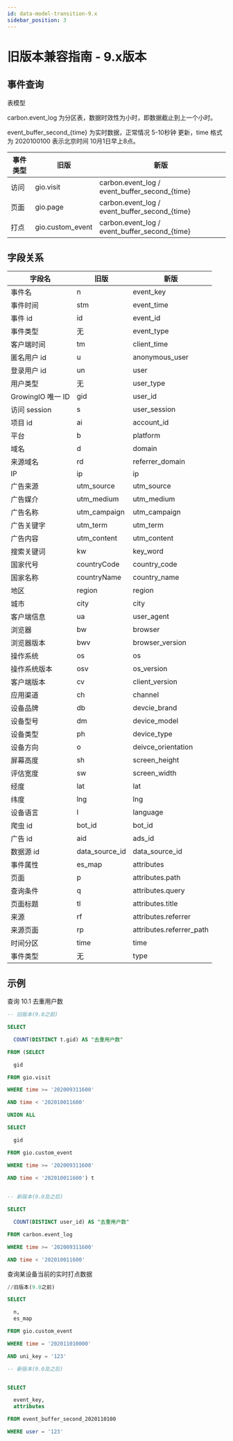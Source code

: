 ```yaml
---
id: data-model-transition-9.x
sidebar_position: 3
---
```


# 旧版本兼容指南 - 9.x版本

## 事件查询[](#shi-jian-cha-xun)

表模型[](#biao-mo-xing)

carbon.event_log 为分区表，数据时效性为小时，即数据截止到上一个小时。

event\_buffer\_second_{time} 为实时数据，正常情况 5-10秒钟 更新，time 格式为 2020100100 表示北京时间 10月1日早上8点。

| **事件类型** | **旧版** | **新版** |
| --- | --- | --- |
| 访问  | gio.visit | carbon.event\_log / event\_buffer\_second\_{time} |
| 页面  | gio.page | carbon.event\_log / event\_buffer\_second\_{time} |
| 打点  | gio.custom_event | carbon.event\_log / event\_buffer\_second\_{time} |

## 字段关系[](#zi-duan-guan-xi)

| **字段名** | **旧版** | **新版** |
| --- | --- | --- |
| 事件名 | n   | event_key |
| 事件时间 | stm | event_time |
| 事件 id | id  | event_id |
| 事件类型 | 无   | event_type |
| 客户端时间 | tm  | client_time |
| 匿名用户 id | u   | anonymous_user |
| 登录用户 id | un  | user |
| 用户类型 | 无   | user_type |
| GrowingIO 唯一 ID | gid | user_id |
| 访问 session | s   | user_session |
| 项目 id | ai  | account_id |
| 平台  | b   | platform |
| 域名  | d   | domain |
| 来源域名 | rd  | referrer_domain |
| IP  | ip  | ip  |
| 广告来源 | utm_source | utm_source |
| 广告媒介 | utm_medium | utm_medium |
| 广告名称 | utm_campaign | utm_campaign |
| 广告关键字 | utm_term | utm_term |
| 广告内容 | utm_content | utm_content |
| 搜索关键词 | kw  | key_word |
| 国家代号 | countryCode | country_code |
| 国家名称 | countryName | country_name |
| 地区  | region | region |
| 城市  | city | city |
| 客户端信息 | ua  | user_agent |
| 浏览器 | bw  | browser |
| 浏览器版本 | bwv | browser_version |
| 操作系统 | os  | os  |
| 操作系统版本 | osv | os_version |
| 客户端版本 | cv  | client_version |
| 应用渠道 | ch  | channel |
| 设备品牌 | db  | devcie_brand |
| 设备型号 | dm  | device_model |
| 设备类型 | ph  | device_type |
| 设备方向 | o   | deivce_orientation |
| 屏幕高度 | sh  | screen_height |
| 评估宽度 | sw  | screen_width |
| 经度  | lat | lat |
| 纬度  | lng | lng |
| 设备语言 | l   | language |
| 爬虫 id | bot_id | bot_id |
| 广告 id | aid | ads_id |
| 数据源 id | data\_source\_id | data\_source\_id |
| 事件属性 | es_map | attributes |
| 页面  | p   | attributes.path |
| 查询条件 | q   | attributes.query |
| 页面标题 | tl  | attributes.title |
| 来源  | rf  | attributes.referrer |
| 来源页面 | rp  | attributes.referrer_path |
| 时间分区 | time | time |
| 事件类型 | 无   | type |

## 示例[](#shi-li)

查询 10.1 去重用户数

```sql
-- 旧版本(9.0之前)

SELECT

  COUNT(DISTINCT t.gid) AS "去重用户数"

FROM (SELECT

  gid

FROM gio.visit

WHERE time >= '202009311600'

AND time < '202010011600'

UNION ALL

SELECT

  gid

FROM gio.custom_event

WHERE time >= '202009311600'

AND time < '202010011600') t
​

-- 新版本(9.0及之后)

SELECT

  COUNT(DISTINCT user_id) AS "去重用户数"

FROM carbon.event_log

WHERE time >= '202009311600'

AND time < '202010011600'
```

查询某设备当前的实时打点数据

```sql
//旧版本(9.0之前)

SELECT

  n,
  es_map

FROM gio.custom_event

WHERE time = '202011010000'

AND uni_key = '123'

-- 新版本(9.0及之后)


SELECT

  event_key,
  attributes

FROM event_buffer_second_2020110100

WHERE user = '123'
```
